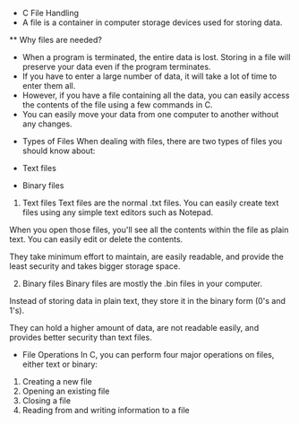 - C File Handling
- A file is a container in computer storage devices used for storing data.

\*\* Why files are needed?

- When a program is terminated, the entire data is lost. Storing in a file will preserve your data even if the program terminates.
- If you have to enter a large number of data, it will take a lot of time to enter them all.
- However, if you have a file containing all the data, you can easily access the contents of the file using a few commands in C.
- You can easily move your data from one computer to another without any changes.

* Types of Files
  When dealing with files, there are two types of files you should know about:

* Text files
* Binary files

1. Text files
Text files are the normal .txt files. You can easily create text files using any simple text editors such as Notepad.

When you open those files, you'll see all the contents within the file as plain text. You can easily edit or delete the contents.

They take minimum effort to maintain, are easily readable, and provide the least security and takes bigger storage space.

2. Binary files
Binary files are mostly the .bin files in your computer.

Instead of storing data in plain text, they store it in the binary form (0's and 1's).

They can hold a higher amount of data, are not readable easily, and provides better security than text files.

* File Operations
In C, you can perform four major operations on files, either text or binary:

1. Creating a new file
2. Opening an existing file
3. Closing a file
4. Reading from and writing information to a file
